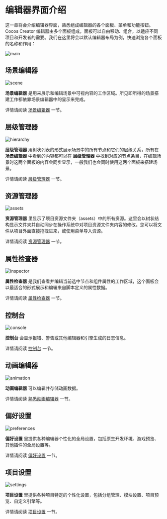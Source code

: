 # 编辑器界面介绍

这一章将会介绍编辑器界面，熟悉组成编辑器的各个面板、菜单和功能按钮。Cocos Creator 编辑器由多个面板组成，面板可以自由移动、组合，以适应不同项目和开发者的需要。我们在这里将会以默认编辑器布局为例，快速浏览各个面板的名称和作用：

![main](index/editor.png)

## 场景编辑器

![scene](index/scene.png)

**场景编辑器** 是用来展示和编辑场景中可视内容的工作区域。所见即所得的场景搭建工作都依靠场景编辑器中的显示来完成。

详情请阅读 [场景编辑器](scene/index.md) 一节。

## 层级管理器

![hierarchy](index/hierarchy.png)

**层级管理器** 用树状列表的形式展示场景中的所有节点和它们的层级关系，所有在 **场景编辑器** 中看到的内容都可以在 **层级管理器** 中找到对应的节点条目，在编辑场景时这两个面板的内容会同步显示，一般我们也会同时使用这两个面板来搭建场景。

详情请阅读 [层级管理器](hierarchy/index.md) 一节。

## 资源管理器

![assets](index/assets.png)

**资源管理器** 里显示了项目资源文件夹（assets）中的所有资源。这里会以树状结构显示文件夹并自动同步在操作系统中对项目资源文件夹内容的修改。您可以将文件从项目外面直接拖拽进来，或使用菜单导入资源。

详情请阅读 [资源管理器](assets/index.md) 一节。

## 属性检查器

![inspector](index/inspector.png)

**属性检查器** 是我们查看并编辑当前选中节点和组件属性的工作区域，这个面板会以最适合的形式展示和编辑来自脚本定义的属性数据。

详情请阅读 [属性检查器](inspector/index.md) 一节。

## 控制台

![console](index/console.png)

**控制台** 会显示报错、警告或其他编辑器和引擎生成的日志信息。

详情请阅读 [控制台](console/index.md) 一节。

## 动画编辑器

![animation](index/animation.png)

**动画编辑器** 可以编辑并存储动画数据。

详情请阅读 [熟悉动画编辑器](./animation/animation-editor.md) 一节。

## 偏好设置

![preferences](index/preferences.png)

**偏好设置** 里提供各种编辑器个性化的全局设置，包括原生开发环境、游戏预览、其他插件的全局设置等。

详情请阅读 [偏好设置](preferences/index.md) 一节。

## 项目设置

![settings](index/settings.png)

**项目设置** 里提供各种项目特定的个性化设置，包括分组管理、模块设置、项目预览、自定义引擎等。

详情请阅读 [项目设置](project/index.md) 一节。
